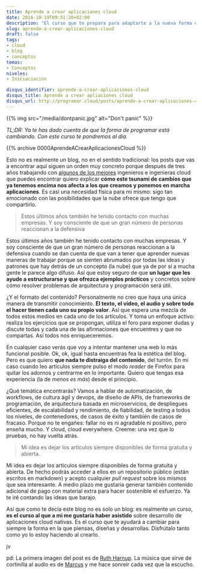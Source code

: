 ```yaml
---
title: Aprende a crear aplicaciones cloud
date: 2016-10-19T09:51:20+02:00
description: "El curso que te prepara para adaptarte a la nueva forma de crear aplicaciones en la nube."
slug: aprende-a-crear-aplicaciones-cloud
draft: false
tags:
- cloud
- blog
- conceptos
temas:
- Conceptos
niveles:
- Iniciaciación

disqus_identifier: aprende-a-crear-aplicaciones-cloud
disqus_title: Aprende a crear apliaciones cloud
disqus_url: http://programar.cloud/posts/aprende-a-crear-aplicaciones-cloud
---
```


{{% img src="/media/dontpanic.jpg" alt="Don't panic" %}}

*TL;DR: Ya te has dado cuenta de que la forma de programar está cambiando. Con este curso te pondremos al día.*

{{% archive 0000AprendeACrearAplicacionesCloud %}}

Esto no es realmente un blog, no en el sentido tradicional: los posts que vas a encontrar aquí siguen un orden muy concreto porque después de tres años trabajando con [algunos de los mejores](http://capside.com) ingenieros e ingenieras cloud que puedes encontrar quiero explicar **cómo este tsunami de cambios que ya tenemos encima nos afecta a los que creamos y ponemos en marcha aplicaciones**. Es casi una necesidad física para mi mismo: sigo tan emocionado con las posibilidades que la nube ofrece que tengo que compartirlo.<!--more-->


> Estos últimos años también he tenido contacto con muchas empresas. Y soy consciente de que un gran número de personas reaccionan a la defensiva

Estos últimos años también he tenido contacto con muchas empresas. Y soy consciente de que un gran número de personas reaccionan a la defensiva cuando se dan cuenta de que van a tener que aprender nuevas maneras de trabajar porque se sienten abrumados por todas las ideas y patrones que hay detrás de un concepto (la nube) que ya de por sí a mucha gente le parece algo difuso. Así que estoy seguro de que **un lugar que les ayude a estructurarse y que ofrezca ejemplos prácticos** y concretos sobre cómo resolver problemas de arquitectura y programación será útil.

¿Y el formato del contenido? Personalmente no creo que haya una única manera de transmitir conocimiento. **El texto, el vídeo, el audio y sobre todo el hacer tienen cada uno su propio valor**. Así que espera una mezcla de todos estos medios en cada uno de los artículos. Y toma un enfoque activo: realiza los ejercicios que se propongan, utiliza el foro para exponer dudas y discute todas y cada una de las afirmaciones que encuentres y que no compartas. Así todos nos enriqueceremos.

En cualquier caso verás que voy a intentar mantener una web lo más funcional posible. Ok, ok, igual hasta encuentras fea la estética del blog. Pero es que quiero **que nada te distraiga del contenido**, del turrón. En mi caso cuando leo artículos siempre pulso el modo *reader* de Firefox para quitar los adornos y centrarme en lo importante. Quiero que tengas esa experiencia (la de *menos es más*) desde el principio.

¿Qué temática encontrarás? Vamos a hablar de automatización, de workflows, de cultura ágil y devops, de diseño de APIs, de frameworks de programación, de arquitectura basada en microservicios, de despliegues eficientes, de escalabilidad y rendimiento, de fiabilidad, de testing a todos los niveles, de contenedores, de casos de éxito y también de casos de fracaso. Porque no te engañes: fallar no es ni agradable ni positivo, pero enseña mucho. Y cloud, cloud everywhere. Creeme: una vez que lo pruebas, no hay vuelta atrás.

>Mi idea es dejar los artículos siempre disponibles de forma gratuíta y abierta.

Mi idea es dejar los artículos siempre disponibles de forma gratuíta y abierta. De hecho podrás acceder a ellos en un repositorio público (están escritos en markdown) y acepto cualquier *pull request* sobre los mismos que sea interesante. A medio plazo me gustaría generar también contenido adicional de pago con material extra para hacer sostenible el esfuerzo. Ya te iré contando las ideas que barajo.

Así que como te decía este blog no es solo un blog: es realmente un curso, **es el curso al que a mi me gustaría haber asistido** sobre desarrollo de aplicaciones cloud nativas. Es el curso que te ayudará a cambiar para siempre la forma en la que piensas, diseñas y desarrollas. Disfrútalo tanto como yo lo estoy haciendo al crearlo.

jv

pd: La primera imagen del post es de [Ruth Harnup](https://www.flickr.com/photos/ruthanddave/8300870890). La música que sirve de cortinilla al audio es de [Marcus](https://soundcloud.com/musicbymarcus/promo-music-inspiational) y me hace sonreír cada vez que la escucho.


